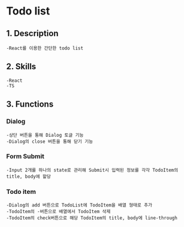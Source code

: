 # Todo list

## 1. Description

    -React를 이용한 간단한 todo list

## 2. Skills

    -React
    -TS

## 3. Functions

### Dialog

    -상단 버튼을 통해 Dialog 토글 기능
    -Dialog의 close 버튼을 통해 닫기 기능

### Form Submit

    -Input 2개를 하나의 state로 관리해 Submit시 입력된 정보를 각각 TodoItem의 title, body에 할당

### Todo item

    -Dialog의 add 버튼으로 TodoList에 TodoItem을 배열 형태로 추가
    -TodoItem의 -버튼으로 배열에서 TodoItem 삭제
    -TodoItem의 check버튼으로 해당 TodoItem의 title, body에 line-through
